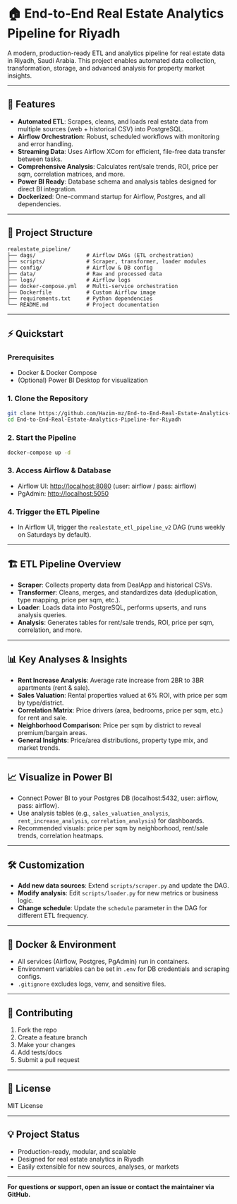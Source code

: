 # 🏠 End-to-End Real Estate Analytics Pipeline for Riyadh

A modern, production-ready ETL and analytics pipeline for real estate data in Riyadh, Saudi Arabia. This project enables automated data collection, transformation, storage, and advanced analysis for property market insights.

---

## 🚀 Features
- **Automated ETL**: Scrapes, cleans, and loads real estate data from multiple sources (web + historical CSV) into PostgreSQL.
- **Airflow Orchestration**: Robust, scheduled workflows with monitoring and error handling.
- **Streaming Data**: Uses Airflow XCom for efficient, file-free data transfer between tasks.
- **Comprehensive Analysis**: Calculates rent/sale trends, ROI, price per sqm, correlation matrices, and more.
- **Power BI Ready**: Database schema and analysis tables designed for direct BI integration.
- **Dockerized**: One-command startup for Airflow, Postgres, and all dependencies.

---

## 📂 Project Structure
```
realestate_pipeline/
├── dags/                # Airflow DAGs (ETL orchestration)
├── scripts/             # Scraper, transformer, loader modules
├── config/              # Airflow & DB config
├── data/                # Raw and processed data
├── logs/                # Airflow logs
├── docker-compose.yml   # Multi-service orchestration
├── Dockerfile           # Custom Airflow image
├── requirements.txt     # Python dependencies
└── README.md            # Project documentation
```

---

## ⚡ Quickstart

### Prerequisites
- Docker & Docker Compose
- (Optional) Power BI Desktop for visualization

### 1. Clone the Repository
```bash
git clone https://github.com/Hazim-mz/End-to-End-Real-Estate-Analytics-Pipeline-for-Riyadh.git
cd End-to-End-Real-Estate-Analytics-Pipeline-for-Riyadh
```

### 2. Start the Pipeline
```bash
docker-compose up -d
```

### 3. Access Airflow & Database
- Airflow UI: [http://localhost:8080](http://localhost:8080) (user: airflow / pass: airflow)
- PgAdmin: [http://localhost:5050](http://localhost:5050)

### 4. Trigger the ETL Pipeline
- In Airflow UI, trigger the `realestate_etl_pipeline_v2` DAG (runs weekly on Saturdays by default).

---

## 🏗️ ETL Pipeline Overview
- **Scraper**: Collects property data from DealApp and historical CSVs.
- **Transformer**: Cleans, merges, and standardizes data (deduplication, type mapping, price per sqm, etc.).
- **Loader**: Loads data into PostgreSQL, performs upserts, and runs analysis queries.
- **Analysis**: Generates tables for rent/sale trends, ROI, price per sqm, correlation, and more.

---

## 📊 Key Analyses & Insights
- **Rent Increase Analysis**: Average rate increase from 2BR to 3BR apartments (rent & sale).
- **Sales Valuation**: Rental properties valued at 6% ROI, with price per sqm by type/district.
- **Correlation Matrix**: Price drivers (area, bedrooms, price per sqm, etc.) for rent and sale.
- **Neighborhood Comparison**: Price per sqm by district to reveal premium/bargain areas.
- **General Insights**: Price/area distributions, property type mix, and market trends.

---

## 📈 Visualize in Power BI
- Connect Power BI to your Postgres DB (localhost:5432, user: airflow, pass: airflow).
- Use analysis tables (e.g., `sales_valuation_analysis`, `rent_increase_analysis`, `correlation_analysis`) for dashboards.
- Recommended visuals: price per sqm by neighborhood, rent/sale trends, correlation heatmaps.

---

## 🛠️ Customization
- **Add new data sources**: Extend `scripts/scraper.py` and update the DAG.
- **Modify analysis**: Edit `scripts/loader.py` for new metrics or business logic.
- **Change schedule**: Update the `schedule` parameter in the DAG for different ETL frequency.

---

## 🐳 Docker & Environment
- All services (Airflow, Postgres, PgAdmin) run in containers.
- Environment variables can be set in `.env` for DB credentials and scraping configs.
- `.gitignore` excludes logs, venv, and sensitive files.

---

## 🤝 Contributing
1. Fork the repo
2. Create a feature branch
3. Make your changes
4. Add tests/docs
5. Submit a pull request

---

## 📄 License
MIT License

---

## 💡 Project Status
- Production-ready, modular, and scalable
- Designed for real estate analytics in Riyadh
- Easily extensible for new sources, analyses, or markets

---

**For questions or support, open an issue or contact the maintainer via GitHub.** 
